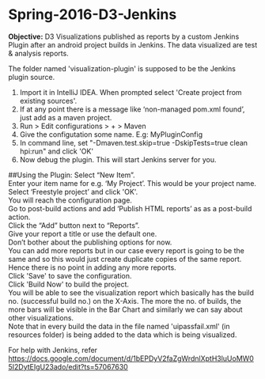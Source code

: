 # Spring-2016-D3-Jenkins
**Objective:** D3 Visualizations published as reports by a custom Jenkins Plugin after an android project builds in Jenkins. The data visualized are test & analysis reports.

The folder named 'visualization-plugin' is supposed to be the Jenkins plugin source.  
1. Import it in IntelliJ IDEA. When prompted select 'Create project from existing sources'.  
2. If at any point there is a message like ‘non-managed pom.xml found’, just add as a maven project.  
3. Run > Edit configurations > + > Maven  
4. Give the configutation some name. E.g: MyPluginConfig  
5. In command line, set "-Dmaven.test.skip=true -DskipTests=true clean hpi:run" and click 'OK'  
6. Now debug the plugin. This will start Jenkins server for you.  

##Using the Plugin:
Select “New Item”.  
Enter your item name for e.g. ‘My Project’. This would be your project name.  
Select ‘Freestyle project’ and click 'OK'.  
You will reach the configuration page.  
Go to post-build actions and add ‘Publish HTML reports’ as  as a post-build action.  
Click the “Add” button next to “Reports”.  
Give your report a title or use the default one.  
Don’t bother about the publishing options for now.  
You can add more reports but in our case every report is going to be the same and so this would just create duplicate copies of the same report. Hence there is no point in adding any more reports.  
Click 'Save' to save the configuration.  
Click 'Build Now' to build the project.  
You will be able to see the visualization report which basically has the build no. (successful build no.) on the X-Axis. The more the no. of builds, the more bars will be visible in the Bar Chart and similarly we can say about other visualizations.  
Note that in every build the data in the file named 'uipassfail.xml' (in resources folder) is being added to the data which is being visualized.  


For help with Jenkins, refer https://docs.google.com/document/d/1bEPDyV2faZgWrdnlXptH3luUoMW05I2DytEIgU23ado/edit?ts=57067630
